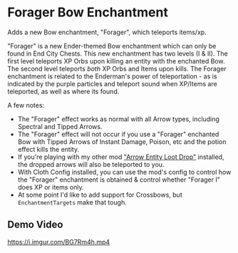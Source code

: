 # Forager Bow Enchantment
Adds a new Bow enchantment, "Forager", which teleports items/xp.

"Forager" is a new Ender-themed Bow enchantment which can only be found in End City Chests. This new enchantment has two levels (I & II). The first level teleports XP Orbs upon killing an entity with the enchanted Bow. The second level teleports *both* XP Orbs and Items upon kills. The Forager enchantment is related to the Enderman's power of teleportation - as is indicated by the purple particles and teleport sound when XP/Items are teleported, as well as where its found.

A few notes: 
- The "Forager" effect works as normal with all Arrow types, including Spectral and Tipped Arrows.
- The "Forager" effect will not occur if you use a "Forager" enchanted Bow with Tipped Arrows of Instant Damage, Poison, etc and the potion effect kills the entity.
- If you're playing with my other mod ["Arrow Entity Loot Drop"](https://github.com/Pepperoni-Jabroni/ArrowEntityLootDrop) installed, the dropped arrows will also be teleported to you.
- With Cloth Config installed, you can use the mod's config to control how the "Forager" enchantment is obtained & control whether "Forager I" does XP or items only.
- At some point I'd like to add support for Crossbows, but `EnchantmentTargets` make that tough.

## Demo Video
https://i.imgur.com/BG7Rm4h.mp4
